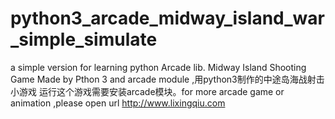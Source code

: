 # python3_arcade_midway_island_war_simple_simulate
a simple version for learning python Arcade lib.
Midway Island Shooting Game Made by Pthon 3 and arcade module ,用python3制作的中途岛海战射击小游戏
运行这个游戏需要安装arcade模块。for more arcade game or animation ,please open url http://www.lixingqiu.com
